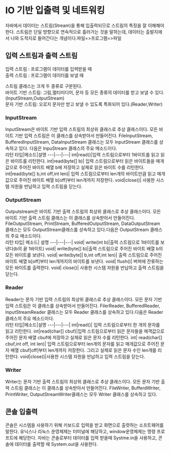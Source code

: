 # IO 기반 입출력 및 네트워킹

자바에서 데이터는 스트림(Stream)을 통해 입출력되므로 스트림의 특징을 잘 이해해야 한다. 스트림은 단일 방향으로 연속적으로 흘러가는 것을 말하는데, 데이터는 출발지에서 나와 도착지로 들어간다는 개념이다.파일=>프로그램=>파일

## 입력 스트림과 출력 스트림
입력 스트림 : 프로그램이 데이터를 입력받을 때  
출력 스트림 : 프로그램이 데이터를 보낼 때

스트림 클래스는 크게 두 종류로 구분된다.  
바이트 기반 스트림: 그림,멀티미디어, 문자 등 모든 종류의 데이터를 받고 보낼 수 있다.(InputStream,OutputStream)  
문자 기반 스트림: 오로지 문자만 받고 보낼 수 있도록 특화되어 있다.(Reader,Writer)  


### InputStream  
InputStream은 바이트 기반 입력 스트림의 최상위 클래스로 추상 클래스이다. 모든 바이트 기반 입력 스트림은 이 클래스를 상속받아서 만들어진다. FileInputStream, BufferedInputStream, DataInputStream 클래스는 모두 InputStream 클래스를 상속하고 있다. 다음은 InpuStream 클래스의 주요 메소드이다.  
리턴 타입|메소드|설명
---|---|---|
int|read()|입력 스트림으로부터 1바이트를 읽고 읽은 바이트를 리턴한다.
int|read(byte[] b)| 입력 스트림으로부터 읽은 바이트들을 매개값으로 주어진 바이트 배열 b에 저장하고 실제로 읽은 바이트 수를 리턴한다.
int|read(byte[] b,int off,int len)| 입력 스트림으로부터 len개의 바이트만큼 읽고 매개값으로 주어진 바이트 배열 b[off]부터 len개까지 저장한다.
void|close()| 사용한 시스템 자원을 반납하고 입력 스트림을 닫는다.


### OutputStream
Outputstream은 바이트 기반 출력 스트림의 최상위 클래스로 추상 클래스이다. 모든 바이트 기반 출력 스트림 클래스는 이 클래스를 상속받아서 만들어진다. FileOutputStream, PrintStream, BufferedOutputStream, DataOutputStream 클래스는 모두 OutputStream클래스를 상속하고 있다.다음은 OutputStream 클래스의 주요 메소드이다.  
리턴 타입| 메소드| 설명
---|---|---|
void| write(int b)|출력 스트림으로 1바이트를 보낸다(b의 끝 1바이트)
void| write(byte[] b)|출력 스트림으로 주어진 바이트 배열 b의 모든 바이트를 보낸다.
void| write(byte]| b,int off,int len)| 출력 스트림으로 주어진 바이트 배열 b[off]부터 len개까지의 바이트를 보낸다.
void| flush()| 버퍼에 잔류하는 모든 바이트를 출력한다.
void| close()| 사용한 시스템 자원을 반납하고 출력 스트림을 닫는다.  

### Reader
Reader는 문자 기반 입력 스트림의 최상위 클래스로 추상 클래스이다. 모든 문자 기반 입력 스트림은 이 클래스를 상속받아서 만들어진다. FilerReader, BufferedReader, InputStreamReader 클래스는 모두 Reader 클래스를 상속하고 있다.다음은 Reader 클래스의 주요 메소드이다.  
리턴 타입|메소드|설명
---|---|---|
int|read()| 입력 스트림으로부터 한 개의 문자를 읽고 리턴한다.
int|read(char[] cbuf)|입력 스트림으로부터 읽은 문자들을 매객값으로 주어진 문자 배열 cbuf에 저장하고 실제로 읽은 문자 수를 리턴한다.
int| read(char[] cbuf,int off, int len)| 입력 스트림으로부터 len개의 문자를 읽고 매개값으로 주어진 문자 배열 cbuf[off]부터 len개까지 저장한다. 그리고 실제로 읽은 문자 수인 len개를 리턴한다.
void|close()|사용한 시스템 자원을 반납하고 입력 스트림을 닫는다.  

### Writer
Writer는 문자 기반 출력 스트림의 최상위 클래스로 추상 클래스이다. 모든 문자 기반 출력 스트림 클래스는 이 클래스를 상속받아서 만들어진다. FileWriter, BufferdWriter, PrintWriter, OutputStreamWriter클래스는 모두 Writer 클래스를 상속하고 있다.  


## 콘솔 입출력
콘솔은 시스템을 사용하기 위해 키보드로 입력을 받고 화면으로 출렷하는 소프트웨어를 말한다. 유닉스나 리눅스 운영체제는 터미널에 해당하고, window운영체제는 명령 프로프트에 해당한다. 자바는 콘솔로부터 데이터를 입력 받을때 Systme.in을 사용하고, 콘솔에 데이터를 출력할 때 System.out을 사용한다.
